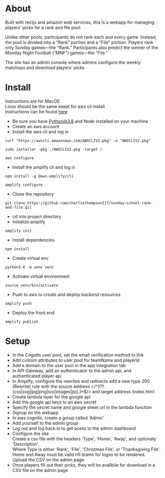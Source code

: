 # About
Built with rectjs and amazon web services, this is a webapp for managing players' picks for a rank and file pool.

Unlike other pools, participants do not rank each and every game. Instead, the pool is divided into a “Rank” portion and a “File” portion. Players rank only Sunday games—the “Rank.” Participants also predict the winner of the Monday Night Football (“MNF”) games—the “File.”

The site has an admin console where admins configure the weekly matchups and download players' picks

# Install
Instructions are for MacOS    
Linux should be the same exept for aws cli install    
Instructions can be found [here](https://docs.aws.amazon.com/cli/latest/userguide/getting-started-install.html)
- Be sure you have Python@3.8 and Node installed on your machine
- Create an aws account
- Install the aws cli and log in

```
curl "https://awscli.amazonaws.com/AWSCLIV2.pkg" -o "AWSCLIV2.pkg"
```
```
sudo installer -pkg ./AWSCLIV2.pkg -target /
```
```
aws configure
```
- Install the amplify cli and log in
```
npm install -g @aws-amplify/cli
```
```
amplify configure
```

- Clone the repository
```
git clone https://github.com/charliethompson217/sunday-school-rank-and-file.git
```
- cd into project directory
- Initialize amplify
```
amplify init
```
- Install dependencies
```
npm install 
```
- Create virtual env
```
python3.8 -m venv venv
```
- Activate virtual environment
```
source venv/bin/activate
```
- Push to aws to create and deploy backend resources
```
amplify push
```
- Deploy the front end
```
amplify publish
```

# Setup
- In the Cognito user pool, set the email verification method to link
- Add custom attributes to user pool for teamName and playerId
- Add a domain to the user pool in the app integration tab
- In API Gateway, add an authenticator to the admin api, and authenticated player api
- In Amplify, configure the rewrites and redirects add a new type 200 (Rewrite) rule with the soucre address </^((?!(css|svg|jpg|png|ico|images|js)).)*$/> and target address /index.html
- Create lambda layer for the google api
- Add the google api keys to an aws secret
- Specify the secret name and google sheet url in the lambda function
- Signup on the webapp
- In aws cognito, create a group called 'Admin'
- Add yourself to the admin group
- Log out and log back in to get acess to the admin dashboard
- Configure the site    
  Create a csv file with the headers 'Type', 'Home', 'Away', and optionaly 'Description'.    
  Where Type is either 'Rank', 'File', 'Christmas File', or 'Thanksgiving File'.    
  Home and Away must be valid nfl teams for logos to be rendered.    
  Upload the CSV on the admin page.
- Once players fill out their picks, they will be avalibile for download in a CSV file on the admin page
